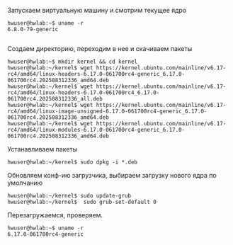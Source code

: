
Запускаем виртуальную машину и смотрим текущее ядро
```
hwuser@hwlab:~$ uname -r
6.8.0-79-generic


```
Создаем директорию, переходим в нее и скачиваем пакеты
```
hwuser@hwlab:~$ mkdir kernel && cd kernel
hwuser@hwlab:~/kernel$ wget https://kernel.ubuntu.com/mainline/v6.17-rc4/amd64/linux-headers-6.17.0-061700rc4-generic_6.17.0-061700rc4.202508312336_amd64.deb
hwuser@hwlab:~/kernel$ wget https://kernel.ubuntu.com/mainline/v6.17-rc4/amd64/linux-headers-6.17.0-061700rc4_6.17.0-061700rc4.202508312336_all.deb
hwuser@hwlab:~/kernel$ wget https://kernel.ubuntu.com/mainline/v6.17-rc4/amd64/linux-image-unsigned-6.17.0-061700rc4-generic_6.17.0-061700rc4.202508312336_amd64.deb
hwuser@hwlab:~/kernel$ wget https://kernel.ubuntu.com/mainline/v6.17-rc4/amd64/linux-modules-6.17.0-061700rc4-generic_6.17.0-061700rc4.202508312336_amd64.deb
```

Устанавливаем пакеты
```
hwuser@hwlab:~/kernel$ sudo dpkg -i *.deb 
```

Обновляем конф-ию загрузчика, выбираем загрузку нового ядра по умолчанию
```
hwuser@hwlab:~/kernel$ sudo update-grub
hwuser@hwlab:~/kernel$  sudo grub-set-default 0
```
Перезагружаемся, проверяем.
```
hwuser@hwlab:~$ uname -r
6.17.0-061700rc4-generic
```
